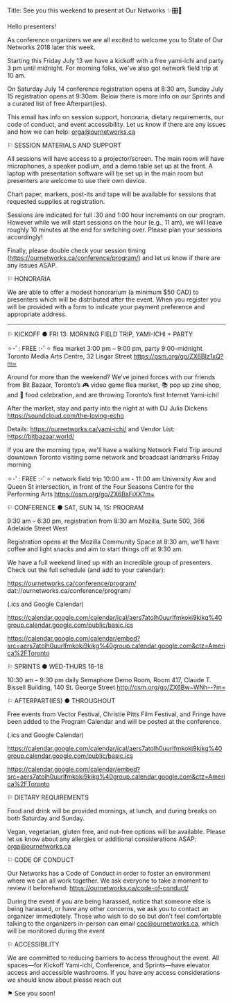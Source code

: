 Title: See you this weekend to present at Our Networks ✨🎛📡

Hello presenters!

As conference organizers we are all excited to welcome you to State of Our Networks 2018 later this week. 

Starting this Friday July 13 we have a kickoff with a free yami-ichi and party 3 pm until midnight. For morning folks, we've also got network field trip at 10 am. 

On Saturday July 14 conference registration opens at 8:30 am, Sunday July 15 registration opens at 9:30am. Below there is more info on our Sprints and a curated list of free Afterpart(ies).

This email has info on session support, honoraria, dietary requirements, our code of conduct, and event accessibility. Let us know if there are any issues and how we can help: orga@ournetworks.ca

⚐ SESSION MATERIALS AND SUPPORT

All sessions will have access to a projector/screen. The main room will have microphones, a speaker podium, and a demo table set up at the front. A laptop with presentation software will be set up in the main room but presenters are welcome to use their own device. 

Chart paper, markers, post-its and tape will be available for sessions that requested supplies at registration.

Sessions are indicated for full :30 and 1:00 hour increments on our program. However while we will start sessions on the hour (e.g., 11 am), we will leave roughly 10 minutes at the end for switching over. Please plan your sessions accordingly!

Finally, please double check your session timing (https://ournetworks.ca/conference/program/) and let us know if there are any issues ASAP.

⚐ HONORARIA

We are able to offer a modest honorarium (a minimum $50 CAD) to presenters which will be distributed after the event. When you register you will be provided with a form to indicate your payment preference and appropriate address.

---

⚐ KICKOFF ● FRI 13: MORNING FIELD TRIP, YAMI-ICHI + PARTY 

✧･ﾟ: FREE :･ﾟ✧ flea market 3:00 pm – 9:00 pm, party 9:00-midnight
Toronto Media Arts Centre, 32 Lisgar Street
https://osm.org/go/ZX6BIz1xQ?m=

Around for more than the weekend?  We’ve joined forces with our friends 
from Bit Bazaar, Toronto’s 🎮 video game flea market, 📚 pop up zine shop, 
and 🌮 food celebration, and are throwing Toronto’s first Internet Yami-ichi! 

After the market, stay and party into the night at with DJ Julia Dickens
https://soundcloud.com/the-loving-echo

Details: https://ournetworks.ca/yami-ichi/
and Vendor List: https://bitbazaar.world/

If you are the morning type, we'll have a walking Network Field Trip around downtown Toronto visiting some network and broadcast landmarks Friday morning

✧･ﾟ: FREE :･ﾟ✧ network field trip 10:00 am - 11:00 am
University Ave and Queen St intersection, in front of the Four Seasons Centre for the Performing Arts
https://osm.org/go/ZX6BsFiXX?m=


⚐ CONFERENCE ● SAT, SUN 14, 15: PROGRAM

9:30 am – 6:30 pm, registration from 8:30 am
Mozilla, Suite 500, 366 Adelaide Street West

Registration opens at the Mozilla Community Space at 8:30 am, we'll have coffee and light snacks and aim to start things off at 9:30 am.

We have a full weekend lined up with an incredible group of presenters.
Check out the full schedule (and add to your calendar):

https://ournetworks.ca/conference/program/
dat://ournetworks.ca/conference/program/

(.ics and Google Calendar)

https://calendar.google.com/calendar/ical/aers7atolh0uurlfmkoki9kikg%40group.calendar.google.com/public/basic.ics

https://calendar.google.com/calendar/embed?src=aers7atolh0uurlfmkoki9kikg%40group.calendar.google.com&ctz=America%2FToronto


⚐ SPRINTS ● WED-THURS 16-18

10:30 am – 9:30 pm daily
Semaphore Demo Room, Room 417, Claude T. Bissell Building, 140 St. George Street
http://osm.org/go/ZX6Bw~WNh--?m=


⚐ AFTERPART(IES) ● THROUGHOUT

Free events from Vector Festival, Christie Pitts Film Festival, and Fringe have been added to the Program Calendar and will be posted at the conference.

(.ics and Google Calendar)

https://calendar.google.com/calendar/ical/aers7atolh0uurlfmkoki9kikg%40group.calendar.google.com/public/basic.ics

https://calendar.google.com/calendar/embed?src=aers7atolh0uurlfmkoki9kikg%40group.calendar.google.com&ctz=America%2FToronto

⚐ DIETARY REQUIREMENTS

Food and drink will be provided mornings, at lunch, and during breaks on both Saturday and Sunday. 

Vegan, vegetarian, gluten free, and nut-free options will be available. Please let us know about any allergies or additional considerations ASAP: orga@ournetworks.ca

⚐ CODE OF CONDUCT

Our Networks has a Code of Conduct in order to foster an environment where we can all work together. We ask everyone to take a moment to review it beforehand: https://ournetworks.ca/code-of-conduct/

During the event if you are being harassed, notice that someone else is being harassed, or have any other concerns, we ask you to contact an organizer immediately. Those who wish to do so but don’t feel comfortable talking to the organizers in-person can email coc@ournetworks.ca, which will be monitored during the event

⚐ ACCESSIBILITY

We are committed to reducing barriers to access throughout the event. All spaces—for Kickoff Yami-ichi, Conference, and Sprints—have elevator access and accessible washrooms. If you have any access considerations we should know about please reach out



⚑ See you soon!


